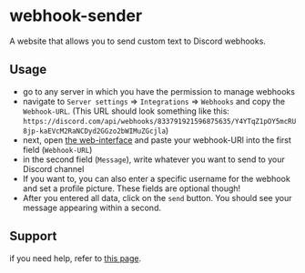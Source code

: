 # webhook-sender

A website that allows you to send custom text to Discord webhooks. 

## Usage

* go to any server in which you have the permission to manage webhooks
* navigate to `Server settings` => `Integrations` => `Webhooks` and copy the `Webhook-URL`. (This URL should look something like this: `https://discord.com/api/webhooks/833791921596875635/Y4YTqZ1pOY5mcRU8jp-kaEVcM2RaNCDyd2GGzo2bWIMuZGcjla`)
* next, open [the web-interface](https://jcw05.ml/webhook-sender) and paste your webhook-URl into the first field (`Webhook-URL`)
* in the second field (`Message`), write whatever you want to send to your Discord channel
* If you want to, you can also enter a specific username for the webhook and set a profile picture. These fields are optional though!
* After you entered all data, click on the `send` button. You should see your message appearing within a second.

## Support

if you need help, refer to [this page](https://gist.github.com/joseywoermann/c1a9c07f6b46563b0c552c1724e185cf).
